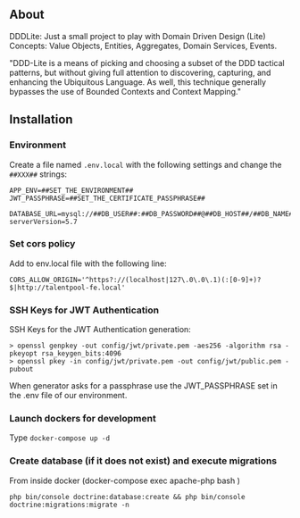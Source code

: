 
## About

DDDLite: Just a small project to play with Domain Driven Design (Lite) Concepts: Value Objects, Entities, Aggregates, Domain Services, Events.

"DDD-Lite is a means of picking and choosing a subset of the DDD tactical patterns, but without giving full attention to discovering, capturing, and enhancing the Ubiquitous Language. As well, this technique generally bypasses the use of Bounded Contexts and Context Mapping."

## Installation

### Environment

Create a file named `.env.local` with the following settings and change the `##XXX##` strings:

    APP_ENV=##SET_THE_ENVIRONMENT##    
    JWT_PASSPHRASE=##SET_THE_CERTIFICATE_PASSPHRASE##
    
    DATABASE_URL=mysql://##DB_USER##:##DB_PASSWORD##@##DB_HOST##/##DB_NAME##?serverVersion=5.7

### Set cors policy

Add to env.local file with the following line:

    CORS_ALLOW_ORIGIN='^https?://(localhost|127\.0\.0\.1)(:[0-9]+)?$|http://talentpool-fe.local'

### SSH Keys for JWT Authentication

SSH Keys for the JWT Authentication generation:

    > openssl genpkey -out config/jwt/private.pem -aes256 -algorithm rsa -pkeyopt rsa_keygen_bits:4096
    > openssl pkey -in config/jwt/private.pem -out config/jwt/public.pem -pubout

When generator asks for a passphrase use the JWT_PASSPHRASE set in the .env file of our environment.

### Launch dockers for development

Type `docker-compose up -d`

### Create database (if it does not exist) and execute migrations

From inside docker (docker-compose exec apache-php bash )

`php bin/console doctrine:database:create && php bin/console doctrine:migrations:migrate -n`
